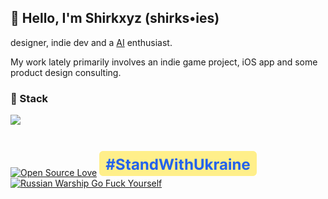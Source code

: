 ## 👋 Hello, I'm Shirkxyz (shirks•ies)

designer, indie dev and a [AI](https://huggingface.co/) enthusiast.

My work lately primarily involves an indie game project, iOS app and some product design consulting.

### 🥞 Stack

<p align="left">
  <a href="https://skillicons.dev">
    <img src="https://skillicons.dev/icons?i=arch,apple,figma,neovim,godot,swift,html,css,js,py,lua,rust" />
  </a>
</p>

#
[![Open Source Love](https://badges.frapsoft.com/os/v3/open-source.png?v=103)](https://github.com/ellerbrock/open-source-badges/)
[![Stand With Ukraine](https://raw.githubusercontent.com/vshymanskyy/StandWithUkraine/main/badges/StandWithUkraine.svg)](https://stand-with-ukraine.pp.ua)
[![Russian Warship Go Fuck Yourself](https://raw.githubusercontent.com/vshymanskyy/StandWithUkraine/main/badges/RussianWarship.svg)](https://stand-with-ukraine.pp.ua)

<!---
Shirkxyz/Shirkxyz is a ✨ special ✨ repository because its `README.md` (this file) appears on your GitHub profile.
You can click the Preview link to take a look at your changes.
--->
